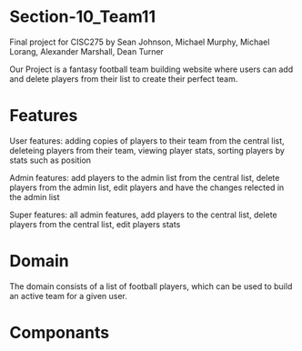 # Section-10_Team11

Final project for CISC275 by Sean Johnson, Michael Murphy, Michael Lorang, Alexander Marshall, Dean Turner

Our Project is a fantasy football team building website where users can add and delete players from their list to create their perfect team.

# Features

User features: adding copies of players to their team from the central list, deleteing players from their team, viewing player stats, sorting players by stats such as position

Admin features: add players to the admin list from the central list, delete players from the admin list, edit players and have the changes relected in the admin list

Super features: all admin features, add players to the central list, delete players from the central list, edit players stats

# Domain

The domain consists of a list of football players, which can be used to build an active team for a given user.

# Componants
